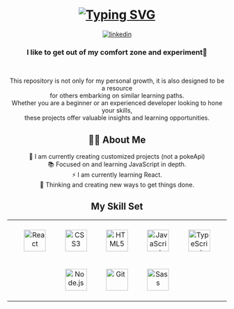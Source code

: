 <h1 align="center">
<a href="https://git.io/typing-svg"><img src="https://readme-typing-svg.herokuapp.com?font=Poppins&weight=600&size=46&duration=3000&pause=1000&color=BBFBF7&center=true&vCenter=true&random=false&width=641&height=77&lines=EY+THERE+!+👀;I+'m+Front+End+Developer🖥" alt="Typing SVG" /></a>
</h1>

<div align="center">
    
[![linkedin](https://img.shields.io/badge/linkedin-0A66C2?style=for-the-badge&logo=linkedin&logoColor=white)](https://www.linkedin.com/in/ezequielcordova/)
</div>

<h3 align="center">I like to get out of my comfort zone and experiment🎇 </h3>

<br>

  <p align='center'>
    This repository is not only for my personal growth, it is also designed to be a resource <br>  for others embarking on similar learning paths. <br> 
    Whether you are a beginner or an experienced developer looking to hone your skills, <br> these projects offer valuable insights and learning opportunities.
  </p>






    
<h2 align="center">👩‍💻  About Me</h2>
<p align="center"> 🔭 I am currently creating customized projects (not a pokeApi) <br> 📚 Focused on and learning JavaScript in depth. <br> ⚡ I am currently learning React. <br> 🥼 Thinking and creating new ways to get things done. </p>

<h2 align="center" >My Skill Set</h2> 
<table align="center" ><tr><td>
<div align="center">  
<a href="https://reactjs.org/" target="_blank"><img style="margin: 20px" src="https://profilinator.rishav.dev/skills-assets/react-original-wordmark.svg" alt="React" height="50" /></a>  
<a href="https://www.w3schools.com/css/" target="_blank"><img style="margin: 20px" src="https://profilinator.rishav.dev/skills-assets/css3-original-wordmark.svg" alt="CSS3" height="50" /></a>  
<a href="https://en.wikipedia.org/wiki/HTML5" target="_blank"><img style="margin: 20px" src="https://profilinator.rishav.dev/skills-assets/html5-original-wordmark.svg" alt="HTML5" height="50" /></a>  
<a href="https://www.javascript.com/" target="_blank"><img style="margin: 20px" src="https://profilinator.rishav.dev/skills-assets/javascript-original.svg" alt="JavaScript" height="50" /></a>  
<a href="https://www.typescriptlang.org/" target="_blank"><img style="margin: 20px" src="https://profilinator.rishav.dev/skills-assets/typescript-original.svg" alt="TypeScript" height="50" /></a>  
<a href="https://nodejs.org/" target="_blank"><img style="margin: 20px" src="https://profilinator.rishav.dev/skills-assets/nodejs-original-wordmark.svg" alt="Node.js" height="50" /></a>  
<a href="https://github.com/" target="_blank"><img style="margin: 20px" src="https://profilinator.rishav.dev/skills-assets/git-scm-icon.svg" alt="Git" height="50" /></a>  
<a href="https://sass-lang.com/" target="_blank"><img style="margin: 20px" src="https://profilinator.rishav.dev/skills-assets/sass-original.svg" alt="Sass" height="50" /></a>  
</div>
</table>


<br>





